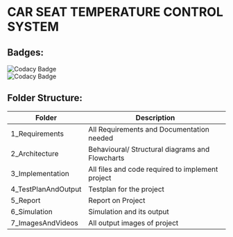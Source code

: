 #  CAR SEAT TEMPERATURE CONTROL SYSTEM
## Badges:
 ![Codacy Badge](https://api.codiga.io/project/31611/status/svg)   
 ![Codacy Badge](https://api.codiga.io/project/31611/score/svg)
## Folder Structure:
|Folder|Description|
|--------|-------|
|1_Requirements|All Requirements and Documentation needed|
|2_Architecture|Behavioural/ Structural diagrams and Flowcharts|
|3_Implementation|All files and code required to implement project|
|4_TestPlanAndOutput|Testplan for the project|
|5_Report|Report on Project|
|6_Simulation|Simulation and its output|
|7_ImagesAndVideos|All output images of project|
